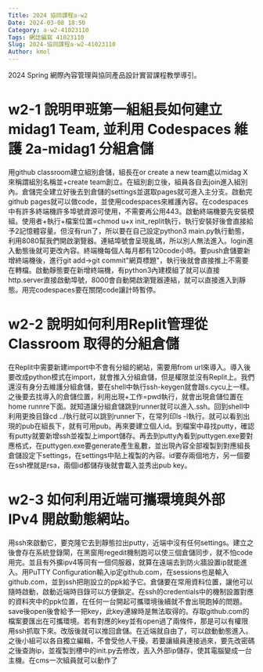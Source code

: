 ```yaml
---
Title: 2024 協同課程a-w2
Date: 2024-03-08 18:50
Category: a-w2-41023110
Tags: 網誌編寫 41023110
Slug: 2024-協同課程a-w2-41023110
Author: kmol
---
```


2024 Spring 網際內容管理與協同產品設計實習課程教學導引。

<!-- PELICAN_END_SUMMARY -->

# w2-1 說明甲班第一組組長如何建立 midag1 Team, 並利用 Codespaces 維護 2a-midag1 分組倉儲
用github classroom建立組別倉儲，組長在or create a new team處以midag X 來稱謂組別名稱並+create team創立。在組別創立後，組員各自去join進入組別內。倉儲完全建立好後去到倉儲的settings並選取pages就可進入主分支。啟動完github pages就可以做code，並使用codespaces來維護內容。在codespaces中有許多終端機許多埠號資源可使用，不需要再公用443。啟動終端機要先安裝模組。使用者+執行+檔案位置=chmod u+x init_replit執行，執行安裝好後會直接給予2記憶體容量。但沒有run了，所以要在自己設定python3 main.py執行動態，利用8080幫我們開啟瀏覽器。連結埠號會呈現亂碼，所以別人無法進入。login進入動態後就可更改內容。終端機每個人每月都有120code小時。要push倉儲要新增終端機後，進行git add->git commit"網頁標題"，執行後就會直接推上不需要在轉檔。啟動靜態要在新增終端機，有python3內建模組了就可以直接http.server直接啟動埠號，8000會自動開啟瀏覽器連結，就可以直接進入到靜態。用完codespaces要在關閉code讓計時暫停。

# w2-2 說明如何利用Replit管理從 Classroom 取得的分組倉儲
在Replit中需要新建import中不會有分組的網站，需要用from url來導入。導入後要改成python模式在import，就會推入分組倉儲，但是權限並沒有Replit上。我們還沒有身分去維護分組倉儲，要在shell中執行ssh-keygen就會跟s.cycu上一樣。之後要去找導入的倉儲位置，利用出現+工作=pwd執行，就會出現倉儲位置在home runnre下面。就知道讓分組倉儲跳到runner就可以進入.ssh。回到shell中利用更換目錄cd ../執行就可以跳到runner下，在常列印ls -l執行。就可以看到出現的pub在組長下，就有可用pub。再來要建立個人id。到檔案中尋找putty，確認有putty就要新增ssh並複製上import儲存。再去到putty內看到puttygen.exe要對應格式，在puttygen.exe要generate產生亂數，並出現內容全部複製到對應組長倉儲設定下settings，在settings中貼上複製的內容。id要存兩個地方，另一個要在ssh裡就是rsa，兩個id都儲存後就會載入並秀出pub key。

# w2-3 如何利用近端可攜環境與外部 IPv4 開啟動態網站。
用ssh來啟動它，要克隆它去到靜態拉出putty，近端中沒有任何settings。建立之後會存在系統登錄閘，在黑窗用regedit機制跑可以使三個倉儲同步，就不怕code用完。並且有外擴ipv4等同有一個伺服器，就算在遠端去到防火牆設置ip就能進入。用PuTTY Configuration輸入ip定github.com，在sessions也是輸入github.com，並到ssh把剛設立的ppk給予它。倉儲要在常用資料位置，讓他可以隨時啟動，啟動近端時目錄可以方便鎖定。在ssh的credentials中的機制設置對應的資料夾中的ppk位置，在任何一台開起可攜環境後續就不會出現跑掉的問題。save後open後會給予一把key，此key連線時是無法取得的。存取github.com的檔案要匯出在可攜環境。若有對應的key並有open過了兩條件，那是可以有權限用ssh抓取下來。改版後就可以推回倉儲。在近端就自由了，可以啟動動態進入。之後小組可以各自獨立編輯，不會受他人干擾。若要讓組員連接過來，要先改密碼之後查詢ip，並複製到槽中的init.py去修改，丟入外部ip儲存，使其電腦變成一台主機。在cms一次組員就可以動作了
